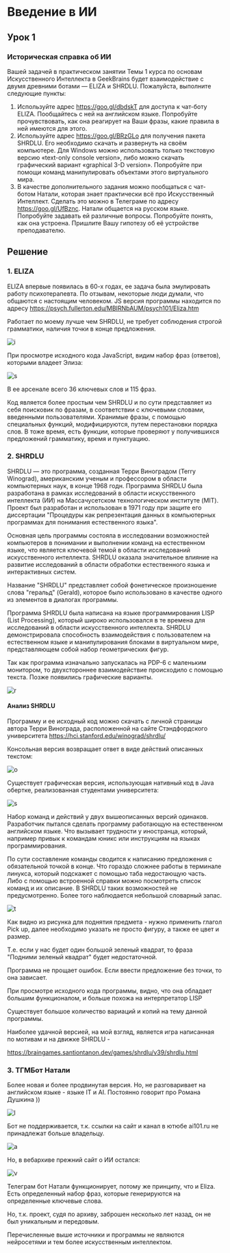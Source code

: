 # Введение в ИИ

## Урок 1

### Историческая справка об ИИ

Вашей задачей в практическом занятии Темы 1 курса по основам Искусственного Интеллекта в GeekBrains будет взаимодействие с двумя древними ботами — ELIZA и SHRDLU. Пожалуйста, выполните следующие пункты:

1. Используйте адрес https://goo.gl/dbdskT для доступа к чат-боту ELIZA. Пообщайтесь с ней на английском языке. Попробуйте прочувствовать, как она реагирует на Ваши фразы, какие правила в ней имеются для этого.
2. Используйте адрес https://goo.gl/BRzGLo для получения пакета SHRDLU. Его необходимо скачать и развернуть на своём компьютере. Для Windows можно использовать только текстовую версию «text-only console version», либо можно скачать графический вариант «graphical 3-D version». Попробуйте при помощи команд манипулировать объектами этого виртуального мира.
3. В качестве дополнительного задания можно пообщаться с чат-ботом Натали, которая знает практически всё про Искусственный Интеллект.
   Сделать это можно в Телеграме по адресу https://goo.gl/UfBznc. Натали общается на русском языке. Попробуйте задавать ей различные вопросы. Попробуйте понять, как она устроена. Пришлите Вашу гипотезу об её устройстве преподавателю.

## Решение

### 1. ELIZA

ELIZA впервые появилась в 60-х годах, ее задача была эмулировать работу психотерапевта. По отзывам, некоторые люди думали, что общаются с настоящим человеком.
JS версия программы находится по адресу https://psych.fullerton.edu/MBIRNbAUM/psych101/Eliza.htm

Работает по моему лучше чем SHRDLU, не требует соблюдения строгой грамматики, наличия точки в конце предложения.

<img src=pics/05.png alt=i>

При просмотре исходного кода JavaScript, видим набор фраз (ответов), которыми владеет Элиза:

<img src=pics/06.png alt=s>

В ее арсенале всего 36 ключевых слов и 115 фраз.

Код является более простым чем SHRDLU и по сути представляет из себя поисковик по фразам, в соответствии с ключевыми словами, введенными пользователями.
Хранимые фразы, с помощью специальных функций, модифицируются, путем перестановки порядка слов.
В тоже время, есть функции, которые проверяют у получившихся предложений грамматику, время и пунктуацию.

### 2. SHRDLU

SHRDLU — это программа, созданная Терри Виноградом (Terry Winograd), американским ученым и профессором в области компьютерных наук, в конце 1968 годн. Программа SHRDLU была разработана в рамках исследований в области искусственного интеллекта (ИИ) на Массачусетском технологическом институте (MIT). Проект был разработан и использован в 1971 году при защите его диссертации "Процедуры как репрезентация данных в компьютерных программах для понимания естественного языка".

Основная цель программы состояла в исследовании возможностей компьютеров в понимании и выполнении команд на естественном языке, что является ключевой темой в области исследований искусственного интеллекта. SHRDLU оказала значительное влияние на развитие исследований в области обработки естественного языка и интерактивных систем.

Название "SHRDLU" представляет собой фонетическое произношение слова "геральд" (Gerald), которое было использовано в качестве одного из элементов в диалогах программы.

Программа SHRDLU была написана на языке программирования LISP (List Processing), который широко использовался в те времена для исследований в области искусственного интеллекта. SHRDLU демонстрировала способность взаимодействия с пользователем на естественном языке и манипулирования блоками в виртуальном мире, представляющем собой набор геометрических фигур.

Так как программа изначально запускалась на PDP-6 с маленьким монитором, то двухстороннее взаимодействие происходило с помощью текста. Позже появились графические варианты.

<img src=pics/01.png alt=r>

#### Анализ SHRDLU

Программу и ее исходный код можно скачать с личной страницы автора Терри Винограда, расположенной на сайте Стэндфордского университета https://hci.stanford.edu/winograd/shrdlu/

Консольная версия возвращает ответ в виде действий описанных текстом:

<img src=pics/02.png alt=o>

Существует графическая версия, использующая нативный код в Java обертке, реализованная студентами университета:

<img src=pics/03.png alt=s>

Набор команд и действий у двух вышеописанных версий одинаков.
Разработчик пытался сделать программу работающую на естественном английском языке. Что вызывает трудности у иностранца, который, например привык к командам юникс или инструкциям на языках программирования.

По сути составление команды сводится к написанию предложения с обязательной точкой в конце. Что гораздо сложнее работы в терминале линукса, который подскажет с помощью таба недостающую часть. Либо с помощью встроенной справки можно посмотреть список команд и их описание.
В SHRDLU таких возможностей не предусмотренно. Более того наблюдается небольшой словарный запас.

<img src=pics/04.png alt=t>

Как видно из рисунка для поднятия предмета - нужно применить глагол Pick up, далее необходимо указать не просто фигуру, а также ее цвет и размер.

Т.е. если у нас будет один большой зеленый квадрат, то фраза "Подними зеленый квадрат" будет недостаточной.

Программа не прощает ошибок. Если ввести предложение без точки, то она зависает.

При просмотре исходного кода программы, видно, что она обладает большим функционалом, и больше похожа на интерпретатор LISP

Существует большое количество вариаций и копий на тему данной программы.

Наиболее удачной версией, на мой взгляд, является игра написанная по мотивам и на движке SHRDLU -

https://braingames.santiontanon.dev/games/shrdlu/v39/shrdlu.html

### 3. ТГМБот Натали

Более новая и более продвинутая версия.
Но, не разговаривает на английском языке - языке IT и AI.
Постоянно говорит про Романа Душкина ))

<img src=pics/07.png alt=l>

Бот не поддерживается, т.к. ссылки на сайт и канал в ютюбе ai101.ru не принадлежат больше владельцу.

<img src=pics/08.png alt=a>

Но, в вебархиве прежний сайт о ИИ остался:

<img src=pics/09.png alt=v>

Телеграм бот Натали функционирует, потому же принципу, что и Eliza. Есть определенный набор фраз, которые генерируются на определенные ключевые слова.

Но, т.к. проект, судя по архиву, заброшен несколько лет назад, он не был уникальным и передовым.

Перечисленные выше источники и программы не являются нейросетями и тем более искусственным интеллектом.
